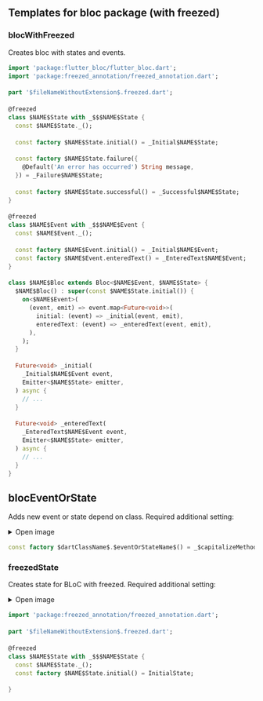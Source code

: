 ## Templates for bloc package (with freezed)

### blocWithFreezed
Creates bloc with states and events.
```dart
import 'package:flutter_bloc/flutter_bloc.dart';
import 'package:freezed_annotation/freezed_annotation.dart';

part '$fileNameWithoutExtension$.freezed.dart';

@freezed
class $NAME$State with _$$$NAME$State {
  const $NAME$State._();

  const factory $NAME$State.initial() = _Initial$NAME$State;

  const factory $NAME$State.failure({
    @Default('An error has occurred') String message,
  }) = _Failure$NAME$State;

  const factory $NAME$State.successful() = _Successful$NAME$State;
}

@freezed
class $NAME$Event with _$$$NAME$Event {
  const $NAME$Event._();

  const factory $NAME$Event.initial() = _Initial$NAME$Event;
  const factory $NAME$Event.enteredText() = _EnteredText$NAME$Event;
}

class $NAME$Bloc extends Bloc<$NAME$Event, $NAME$State> {
  $NAME$Bloc() : super(const $NAME$State.initial()) {
    on<$NAME$Event>(
      (event, emit) => event.map<Future<void>>(
        initial: (event) => _initial(event, emit),
        enteredText: (event) => _enteredText(event, emit),
      ),
    );
  }

  Future<void> _initial(
    _Initial$NAME$Event event,
    Emitter<$NAME$State> emitter,
  ) async {
    // ...
  }

  Future<void> _enteredText(
    _EnteredText$NAME$Event event,
    Emitter<$NAME$State> emitter,
  ) async {
    // ...
  }
}
```

## blocEventOrState
Adds new event or state depend on class. Required additional setting:

<details>
  <summary>Open image</summary>

![img.png](assets/blocEventOrState.png)

</details>


```dart
const factory $dartClassName$.$eventOrStateName$() = _$capitalizeMethodName$$dartClassName$;
```

### freezedState
Creates state for BLoC with freezed. Required additional setting:

<details>
  <summary>Open image</summary>

![img.png](assets/freezed.png)

</details>


```dart
import 'package:freezed_annotation/freezed_annotation.dart';

part '$fileNameWithoutExtension$.freezed.dart';

@freezed
class $NAME$State with _$$$NAME$State {
  const $NAME$State._();
  const factory $NAME$State.initial() = InitialState;
  
}
```